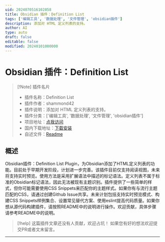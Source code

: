 ```yaml
---
uid: 2024070516102858
title: Obsidian 插件：Definition List
tags: ['编辑工具', '数据处理', '文件管理', 'obsidian插件']
description: 添加对 HTML 定义列表的支持。
author: AI
type: auto
draft: false
editable: false
modified: 20240101000000
---
```


# Obsidian 插件：Definition List

> [!Note] 插件名片
> - 插件名称：Definition List
> - 插件作者：shammond42
> - 插件说明：添加对 HTML 定义列表的支持。
> - 插件分类：['编辑工具', '数据处理', '文件管理', 'obsidian插件']
> - 项目地址：[点我访问](https://github.com/shammond42/definition-list)
> - 国内下载地址：[下载安装](https://pkmer.cn/products/plugin/pluginMarket/?definition-list)
> - 自述文件：[Readme](https://ghproxy.net/https://raw.githubusercontent.com/shammond42/definition-list/main/README.md)



## 概述

Obsidian插件：Definition List Plugin，为Obsidian添加了HTML定义列表的功能。目前处于早期开发阶段，计划进一步完善。该插件目前仅支持阅读视图，未来将支持实时预览。使用方法是采用扩展语法中描述的标记语法。定义列表不属于标准的Obsidian标记语法，因此无法被现有主题识别。插件提供了一些简单的样式，但你可能需要使用CSS Snippets来匹配你的主题样式。如果你有与流行主题匹配的CSS，请通过创建Github Issue共享。未来计划包括支持实时预览模式、构建CSS Snippets样例集合、设置常见替代方案、使用eslint提高代码质量。如果你想从源代码构建插件，请按照README中的说明进行操作。欢迎贡献，具体步骤请参考README中的说明。


> [!help] 
> 这篇插件文章还没有人贡献，欢迎占坑！
> 如果您有好的想法欢迎提交PR或者文末留言。
> 

---



